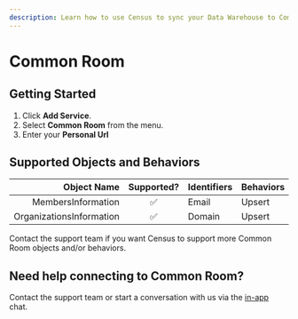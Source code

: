 ```yaml
---
description: Learn how to use Census to sync your Data Warehouse to Common Room.
---
```


# Common Room

## Getting Started

1. Click **Add Service**.
2. Select **Common Room** from the menu.
3. Enter your **Personal Url**

## Supported Objects and Behaviors

| **Object Name** | **Supported?** | **Identifiers**  | **Behaviors** |
| --------------: | :------------: | ---------------- | --------------|
| MembersInformation | ✅ | Email | Upsert |
| OrganizationsInformation | ✅ | Domain | Upsert |

Contact the support team if you want Census to support more Common Room objects and/or behaviors.

## Need help connecting to Common Room?

Contact the support team or start a conversation with us via the [in-app](https://app.getcensus.com) chat.
